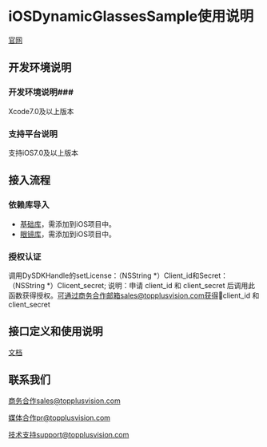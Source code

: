 # iOSDynamicGlassesSample使用说明

[官网](http://www.topplusvision.com)

## 开发环境说明 ##

### 开发环境说明###
Xcode7.0及以上版本


### 支持平台说明 ###
支持iOS7.0及以上版本

## 接入流程 ##
### 依赖库导入 ###

* [基础库](https://github.com/topplus/iOSDynamicGlassesSample/tree/master/libs/opencv2.framework)，需添加到iOS项目中。
* [眼镜库](https://github.com/topplus/iOSDynamicGlassesSample/tree/master/libs/DyGlassesFramework.framework)，需添加到iOS项目中。

### 授权认证 ###

调用DySDKHandle的setLicense：（NSString *）Client_id和Secret：（NSString *）Clicent_secret; 说明：申请 client_id 和 client_secret 后调用此函数获得授权。可通过商务合作邮箱sales@topplusvision.com获得client_id 和 client_secret


## 接口定义和使用说明 ##

[文档](https://github.com/topplus/iOSStaticGlassesSample/tree/master/doc)

## 联系我们 ##

商务合作sales@topplusvision.com

媒体合作pr@topplusvision.com

技术支持support@topplusvision.com

